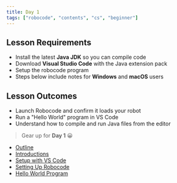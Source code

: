 ```yaml
---
title: Day 1
tags: ["robocode", "contents", "cs", "beginner"]
---
```


## Lesson Requirements

* Install the latest **Java JDK** so you can compile code
* Download **Visual Studio Code** with the Java extension pack
* Setup the robocode program
* Steps below include notes for **Windows** and **macOS** users

## Lesson Outcomes

* Launch Robocode and confirm it loads your robot
* Run a "Hello World" program in VS Code
* Understand how to compile and run Java files from the editor

> Gear up for **Day 1** 😀
- [Outline](/robocode/Day-1/00_java_intro)
- [Introductions](/robocode/Day-1/introductions)
- [Setup with VS Code](/robocode/Day-1/01_setup_vscode)
- [Setting Up Robocode](/robocode/Day-1/02_setting_up)
- [Hello World Program](/robocode/Day-1/03_hello_world)
